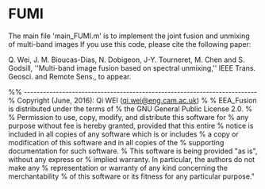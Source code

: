 # FUMI

The main file 'main_FUMI.m' is to implement the joint fusion and unmixing of multi-band images
If you use this code, please cite the following paper:

Q. Wei, J. M. Bioucas-Dias, N. Dobigeon, J-Y. Tourneret, M. Chen and S. Godsill, ''Multi-band image fusion based on spectral unmixing,'' IEEE Trans. Geosci. and Remote Sens., to appear.

%% -------------------------------------------------------------------------
% Copyright (June, 2016):        Qi WEI (qi.wei@eng.cam.ac.uk)
%
% EEA_Fusion is distributed under the terms of
% the GNU General Public License 2.0.
%
% Permission to use, copy, modify, and distribute this software for
% any purpose without fee is hereby granted, provided that this entire
% notice is included in all copies of any software which is or includes
% a copy or modification of this software and in all copies of the
% supporting documentation for such software.
% This software is being provided "as is", without any express or
% implied warranty.  In particular, the authors do not make any
% representation or warranty of any kind concerning the merchantability
% of this software or its fitness for any particular purpose."
